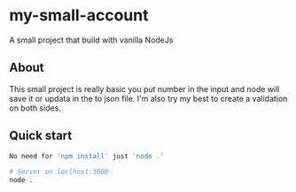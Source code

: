 # my-small-account

A small project that build with vanilla NodeJs

## About
This small project is really basic you put number in the input
and node will save it or updata in the to json file.
I'm also try my best to create a validation on both sides.

## Quick start
```bash
No need for 'npm install' just 'node .'

# Server on loclhost:3000
node .
```
